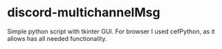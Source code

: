 # discord-multichannelMsg
Simple python script with tkinter GUI.
For browser I used cefPython, as it allows has all needed functionality.
